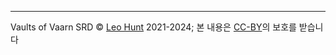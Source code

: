----
Vaults of Vaarn SRD © [Leo Hunt](https://graculusdroog.itch.io/) 2021-2024; 
본 내용은 [CC-BY](https://creativecommons.org/licenses/by/4.0/deed.ko)의 보호를 받습니다
